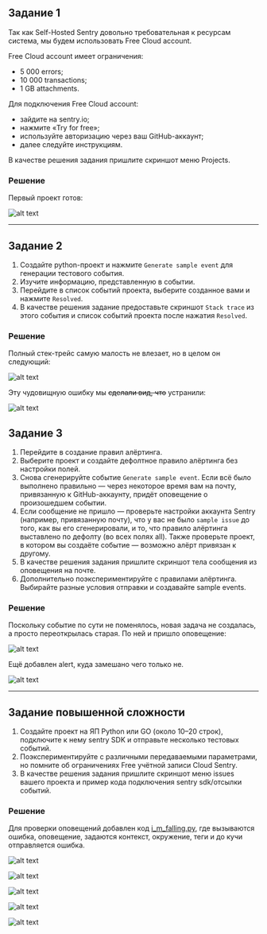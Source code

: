 ## Задание 1

Так как Self-Hosted Sentry довольно требовательная к ресурсам система, мы будем использовать Free Сloud account.

Free Cloud account имеет ограничения:

- 5 000 errors;
- 10 000 transactions;
- 1 GB attachments.

Для подключения Free Cloud account:

- зайдите на sentry.io;
- нажмите «Try for free»;
- используйте авторизацию через ваш GitHub-аккаунт;
- далее следуйте инструкциям.

В качестве решения задания пришлите скриншот меню Projects.

### Решение

Первый проект готов:

![alt text](images/1.1.png)

---

## Задание 2

1. Создайте python-проект и нажмите `Generate sample event` для генерации тестового события.
1. Изучите информацию, представленную в событии.
1. Перейдите в список событий проекта, выберите созданное вами и нажмите `Resolved`.
1. В качестве решения задание предоставьте скриншот `Stack trace` из этого события и список событий проекта после нажатия `Resolved`.

### Решение 

Полный стек-трейс самую малость не влезает, но в целом он следующий:

![alt text](images/2.1.png)

Эту чудовищную ошибку мы ~~сделали вид, что~~ устранили:

![alt text](images/2.2.png)


## Задание 3

1. Перейдите в создание правил алёртинга.
2. Выберите проект и создайте дефолтное правило алёртинга без настройки полей.
3. Снова сгенерируйте событие `Generate sample event`.
Если всё было выполнено правильно — через некоторое время вам на почту, привязанную к GitHub-аккаунту, придёт оповещение о произошедшем событии.
4. Если сообщение не пришло — проверьте настройки аккаунта Sentry (например, привязанную почту), что у вас не было 
`sample issue` до того, как вы его сгенерировали, и то, что правило алёртинга выставлено по дефолту (во всех полях all).
Также проверьте проект, в котором вы создаёте событие — возможно алёрт привязан к другому.
5. В качестве решения задания пришлите скриншот тела сообщения из оповещения на почте.
6. Дополнительно поэкспериментируйте с правилами алёртинга. Выбирайте разные условия отправки и создавайте sample events. 

### Решение

Поскольку событие по сути не поменялось, новая задача не создалась, а просто переоткрылась старая. По ней и пришло оповещение:

![alt text](images/3.1.png)

Ещё добавлен alert, куда замешано чего только не.

![alt text](images/3.2.png)

---

## Задание повышенной сложности

1. Создайте проект на ЯП Python или GO (около 10–20 строк), подключите к нему sentry SDK и отправьте несколько тестовых событий.
2. Поэкспериментируйте с различными передаваемыми параметрами, но помните об ограничениях Free учётной записи Cloud Sentry.
3. В качестве решения задания пришлите скриншот меню issues вашего проекта и пример кода подключения sentry sdk/отсылки событий.

### Решение

Для проверки оповещений добавлен код [i_m_falling.py](files/i_m_falling.py), где вызываются ошибка, оповещение, задаются контекст, окружение, теги и до кучи отправляется ошибка.

![alt text](images/4.1.png)

![alt text](images/4.2.png)

![alt text](images/4.3.png)

![alt text](images/4.4.png)

![alt text](images/4.5.png)